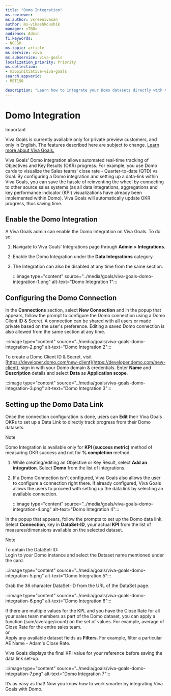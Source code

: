 ```yaml
---
title: "Domo Integration"
ms.reviewer: 
ms.author: vsreenivasan
author: ms-vikashkoushik
manager: <TBD>
audience: Admin
f1.keywords:
- NOCSH
ms.topic: article
ms.service: viva
ms.subservice: viva-goals
localization_priority: Priority
ms.collection:  
- m365initiative-viva-goals
search.appverid:
- MET150

description: "Learn how to integrate your Domo datasets directly with Viva Goals to automate OKR success measurement."
---
```


# Domo Integration

> [!IMPORTANT]
> Viva Goals is currently available only for private preview customers, and only in English. The features described here are subject to change. [Learn more about Viva Goals.](https://go.microsoft.com/fwlink/?linkid=2189933)

Viva Goals' Domo integration allows automated real-time tracking of Objectives and Key Results (OKR) progress. For example, you use Domo cards to visualize the Sales teams' close rate - Quarter-to-date (QTD) vs Goal. By configuring a Domo integration and setting up a data-link within Viva Goals, you can save the hassle of reinventing the wheel by connecting to other source sales systems (as all data integrations, aggregations and key performance indicator (KPI) visualizations have already been implemented within Domo). Viva Goals will automatically update OKR progress, thus saving time.

## Enable the Domo Integration

A Viva Goals admin can enable the Domo Integration on Viva Goals. To do so:

1. Navigate to Viva Goals’ Integrations page through **Admin > Integrations**.

2. Enable the Domo Integration under the **Data Integrations** category.

3. The Integration can also be disabled at any time from the same section.

    :::image type="content" source="../media/goals/viva-goals-domo-integration-1.png" alt-text="Domo Integration 1":::

## Configuring the Domo Connection

In the **Connections** section, select **New Connection** and in the popup that appears, follow the prompt to configure the Domo connection using a Domo Client ID & Secret. A connection can be shared with all users or made private based on the user's preference. Editing a saved Domo connection is also allowed from the same section at any time.

:::image type="content" source="../media/goals/viva-goals-domo-integration-2.png" alt-text="Domo Integration 2":::

To create a Domo Client ID & Secret, visit [https://developer.domo.com/new-client](https://developer.domo.com/new-client), sign in with your Domo domain & credentials. Enter **Name** and **Description** details and select **Data** as **Application scope**.

:::image type="content" source="../media/goals/viva-goals-domo-integration-3.png" alt-text="Domo Integration 3":::

## Setting up the Domo Data Link

Once the connection configuration is done, users can **Edit** their Viva Goals OKRs to set up a Data Link to directly track progress from their Domo datasets.  

> [!NOTE]
> Domo Integration is available only for **KPI (success metric)** method of measuring OKR success and not for **% completion** method.

1. While creating/editing an Objective or Key Result, select **Add an integration**. Select **Domo** from the list of integrations.

2. If a Domo Connection isn't configured, Viva Goals also allows the user to configure a connection right there. If already configured, Viva Goals allows the users to proceed with setting up the data link by selecting an available connection.

    :::image type="content" source="../media/goals/viva-goals-domo-integration-4.png" alt-text="Domo Integration 4":::

In the popup that appears, follow the prompts to set up the Domo data link.  
Select **Connection**, key in **DataSet-ID**, your actual **KPI** from the list of measures/dimensions available on the selected dataset.

> [!NOTE]
> To obtain the DataSet-ID:</br>
> Login to your Domo instance and select the Dataset name mentioned under the card.

:::image type="content" source="../media/goals/viva-goals-domo-integration-5.png" alt-text="Domo Integration 5":::

Grab the 36 character DataSet-ID from the URL of the DataSet page.

:::image type="content" source="../media/goals/viva-goals-domo-integration-6.png" alt-text="Domo Integration 6":::

If there are multiple values for the KPI, and you have the Close Rate for all your sales team members as part of the Domo dataset, you can apply a function (sum/average/count) on the set of values. For example, average of Close Rate for the entire sales team.</br>
or</br>
Apply any available dataset fields as **Filters**. For example, filter a particular AE Name - Adam's Close Rate.

Viva Goals displays the final KPI value for your reference before saving the data link set-up.

:::image type="content" source="../media/goals/viva-goals-domo-integration-7.png" alt-text="Domo Integration 7":::

It’s as easy as that! Now you know how to work smarter by integrating Viva Goals with Domo.
